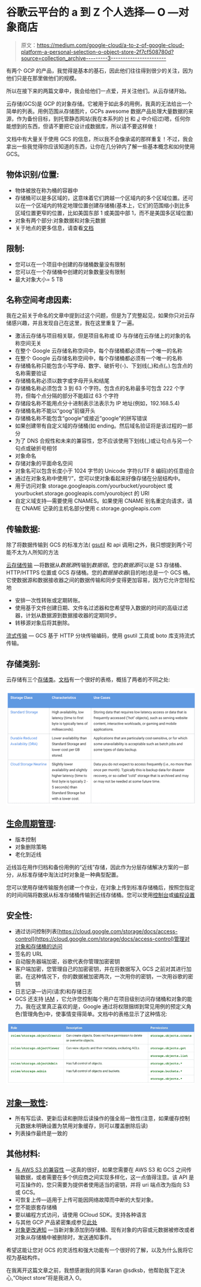 # 谷歌云平台的 a 到 Z 个人选择— O —对象商店

> 原文：<https://medium.com/google-cloud/a-to-z-of-google-cloud-platform-a-personal-selection-o-object-store-2f7cf508780d?source=collection_archive---------3----------------------->

有两个 GCP 的产品，我觉得是基本的基石，因此他们往往得到很少的关注，因为他们只是在那里做他们的规模。

所以在接下来的两篇文章中，我会给他们一点爱，并关注他们。从云存储开始。

云存储(GCS)是 GCP 的对象存储。它被用于如此多的用例，我真的无法给出一个简单的列表。用例范围从存储图片，GCPs awesome 数据产品处理大量数据的来源，作为备份目标，到托管静态网站(我在本系列的 [H](/google-cloud/a-to-z-of-google-cloud-platform-a-personal-selection-h-hosting-static-sites-1d0db2eb5d89#.h5jsivn75) 和 [J](/google-cloud/a-to-z-of-google-cloud-platform-a-personal-selection-j-is-for-jenkins-7a718d1f458#.s3eeear7i) 中介绍过)嗯，任何你能想到的东西，但请不要把它设计成数据库，所以请不要这样做！

文档中有大量关于使用 GCS 的信息，所以我不会像承诺的那样重复！不过，我会拿出一些我觉得你应该知道的东西，让你在几分钟内了解一些基本概念和如何使用 GCS。

## 物体识别/位置:

*   物体被放在称为桶的容器中
*   存储桶可以是多区域的，这意味着它们跨越一个区域内的多个区域位置。还可以在一个区域内的特定地理位置创建存储桶(基本上，它们的范围缩小到比多区域位置更窄的位置，比如美国东部 1 或美国中部 1，而不是美国多区域位置)
*   对象有两个部分:对象数据和对象元数据
*   关于地点的更多信息，请查看[文档](https://cloud.google.com/storage/docs/bucket-locations)

## 限制:

*   您可以在一个项目中创建的存储桶数量没有限制
*   您可以在一个存储桶中创建的对象数量没有限制
*   最大对象大小= 5 TB

## 名称空间考虑因素:

我在之前关于命名的文章中提到过这个问题，但是为了完整起见，如果你只对云存储感兴趣，并且发现自己在这里，我在这里重复了一遍。

*   激活云存储与项目相关联，但是项目名称或 ID 与存储在云存储上的对象的名称空间无关
*   在整个 Google 云存储名称空间中，每个存储桶都必须有一个唯一的名称
*   在整个 Google 云存储名称空间中，每个存储桶都必须有一个唯一的名称
*   存储桶名称只能包含小写字母、数字、破折号(-)、下划线(_)和点(。).包含点的名称需要验证
*   存储桶名称必须以数字或字母开头和结尾
*   存储桶名称必须包含 3 到 63 个字符。包含点的名称最多可包含 222 个字符，但每个点分隔的部分不能超过 63 个字符
*   存储段名称不能用点分十进制表示法表示为 IP 地址(例如，192.168.5.4)
*   存储桶名称不能以“goog”前缀开头
*   存储桶名称不能包含“google”或接近“google”的拼写错误
*   如果创建带有自定义域的存储桶(如 ending。然后域名验证将是该过程的一部分
*   为了 DNS 合规性和未来的兼容性，您不应该使用下划线(_)或让句点与另一个句点或破折号相邻
*   对象命名
*   存储对象的平面命名空间
*   对象名可以包含长度小于 1024 字节的 Unicode 字符(UTF 8 编码)的任意组合
*   通过在对象名称中使用“/”，您可以使对象看起来好像存储在分层结构中。
*   用于访问对象 storage.googleapis.com/yourbucket/yourobject 或 yourbucket.storage.googleapis.com/yourobject 的 URI
*   自定义域支持—需要使用 CNAMES。如果使用 CNAME 别名重定向请求，请在 CNAME 记录的主机名部分使用 c.storage.googleapis.com

## 传输数据:

除了将数据传输到 GCS 的标准方法( [gsutil](https://cloud.google.com/storage/docs/getting-started-gsutil) 和 api 调用)之外，我只想提到两个可能不太为人所知的方法

[云存储传输](https://cloud.google.com/storage/transfer/) —将数据从*数据源*传输到*数据宿*。您的*数据源*可以是 S3 存储桶、HTTP/HTTPS 位置或 GCS 存储桶。您的*数据接收器*(目的地)总是一个 GCS 桶。它使数据源和数据接收器之间的数据传输和同步变得更加容易，因为它允许您轻松地

*   安排一次性转账或定期转账。
*   使用基于文件创建日期、文件名过滤器和您希望导入数据的时间的高级过滤器，计划从数据源到数据接收器的定期同步。
*   转移源对象后将其删除。

[流式传输](https://cloud.google.com/storage/docs/streaming) — GCS 基于 HTTP 分块传输编码，使用 gsutil 工具或 boto 库支持流式传输。

## 存储类别:

云存储有三个[存储类](https://cloud.google.com/storage/docs/storage-classes)。[文档](https://cloud.google.com/storage/docs/storage-classes)有一个很好的表格，概括了两者的不同之处:

![](img/d95a05973d324b6b5fc7ee7fde52ddaf.png)

## [生命周期管理](https://cloud.google.com/storage/docs/lifecycle):

*   版本控制
*   对象删除策略
*   老化到近线

近线旨在用作归档和备份用例的“近线”存储，因此作为分层存储解决方案的一部分，从标准存储中淘汰过时对象是一种典型配置。

您可以使用存储传输服务创建一个作业，在对象上传到标准存储桶后，按照您指定的时间间隔将数据从标准存储桶传输到近线存储桶。您可以使用[控制台](https://cloud.google.com/storage/transfer/getting-started)或[编程设置](https://cloud.google.com/storage/transfer/create-transfer)

## 安全性:

*   通过访问控制列表[https://cloud.google.com/storage/docs/access-control](https://cloud.google.com/storage/docs/access-control)管理对对象和存储桶的访问
*   签名的 URL
*   自动服务器端加密，谷歌代表你管理加密密钥
*   客户端加密，您管理自己的加密密钥，并在将数据写入 GCS 之前对其进行加密。在这种情况下，你的数据被加密两次，一次用你的密钥，一次用谷歌的密钥
*   日志记录—访问(请求)和存储日志
*   GCS 还支持 [IAM](https://cloud.google.com/storage/docs/iam) ，它允许您控制每个用户在项目级别访问存储桶和对象的能力。我在这里真正喜欢的是，Google 通过将权限捆绑到常见用例的预定义角色(管理角色)中，使事情变得简单。文档中的表格显示了这种情况:

![](img/0b1de868f48cc8023f684e5f60eb2254.png)

## [对象一致性](https://cloud.google.com/storage/docs/consistency):

*   所有写后读、更新后读和删除后读操作的强全局一致性(注意，如果缓存控制元数据未明确设置为禁用对象缓存，则可以覆盖删除后读)
*   列表操作最终是一致的

## 其他材料:

*   [与 AWS S3 的兼容性](https://cloud.google.com/storage/docs/interoperability) —这真的很好，如果您需要在 AWS S3 和 GCS 之间传输数据，或者需要在多个供应商之间实现多样化，这一点值得注意。该 API 是可互操作的，您只需要为提供者使用适当的密钥，并将 uri 端点改为指向 S3 或 GCS。
*   可恢复上传—适用于上传可能因网络故障而中断的大型对象。
*   您不能嵌套存储桶
*   要以编程方式访问，请使用 GCloud SDK。支持各种语言
*   与其他 GCP 产品紧密集成参见[此处](https://cloud.google.com/storage/docs/google-integration)
*   [对象更改通知](https://cloud.google.com/storage/docs/object-change-notification) —当新对象添加到存储桶、现有对象的内容或元数据被修改或者对象从存储桶中被删除时，发送通知事件。

希望这能让您对 GCS 的灵活性和强大功能有一个很好的了解，以及为什么我将它视为基础构件。

在我离开这篇文章之前，我想感谢我的同事 Karan @sdksb，他帮助我下定决心,“Object store”将是我进入 O。